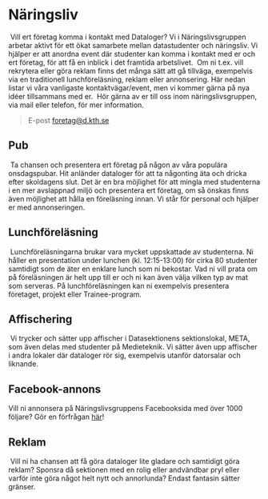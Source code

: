 # Näringsliv
​
Vill ert företag komma i kontakt med Dataloger? Vi i Näringslivsgruppen
arbetar aktivt för ett ökat samarbete mellan datastudenter och näringsliv. Vi
hjälper er att anordna event där studenter kan komma i kontakt med er och ert
företag, för att få en inblick i det framtida arbetslivet.
​
Om ni t.ex. vill rekrytera eller göra reklam finns det många sätt att gå
tillväga, exempelvis via en traditionell lunchföreläsning, reklam eller
annonsering. Här nedan listar vi våra vanligaste
kontaktvägar/event, men vi kommer gärna på nya idéer tillsammans med er.
​
Hör gärna av er till oss inom näringslivsgruppen, via mail eller
telefon, för mer information.
​
> E-post foretag@d.kth.se
​
## Pub
​
Ta chansen och presentera ert företag på någon av våra populära
onsdagspubar. Hit anländer dataloger för att ta någonting äta och dricka
efter skoldagens slut. Det är en bra möjlighet för att mingla med
studenterna i en mer avslappnad miljö och presentera ert företag, om så
önskas finns även möjlighet att hålla en föreläsning innan. Vi står för
personal och hjälper er med annonseringen.
​
## Lunchföreläsning
​
Lunchföreläsningarna brukar vara mycket uppskattade av studenterna. Ni
håller en presentation under lunchen (kl. 12:15-13:00) för cirka 80
studenter samtidigt som de äter en enklare lunch som ni bekostar. Vad ni
vill prata om på föreläsningen är helt upp till er och ni kan även välja
vilken typ av mat som serveras. På lunchföreläsningen kan ni exempelvis
presentera företaget, projekt eller Trainee-program.
​
## Affischering
​
Vi trycker och sätter upp affischer i Datasektionens sektionslokal,
META, som även delas med studenter på Medieteknik. Vi sätter även upp
affischer i andra lokaler där dataloger rör sig, exempelvis utanför datorsalar och liknande.
​
## Facebook-annons
Vill ni annonsera på Näringslivsgruppens Facebooksida med över 1000 följare?
Gör en förfrågan [här](https://docs.google.com/forms/d/e/1FAIpQLSckG6WdOWUJzq-wQZYSc600Ted_N6PY6QM5l65DILzeyPFZoA/viewform?usp=sf_link)!
​
​
## Reklam
​
Vill ni ha chansen att få göra dataloger lite gladare och samtidigt göra
reklam? Sponsra då sektionen med en rolig eller andvändbar pryl eller
varför inte göra något helt nytt och annorlunda? Endast fantasin sätter
gränser.
